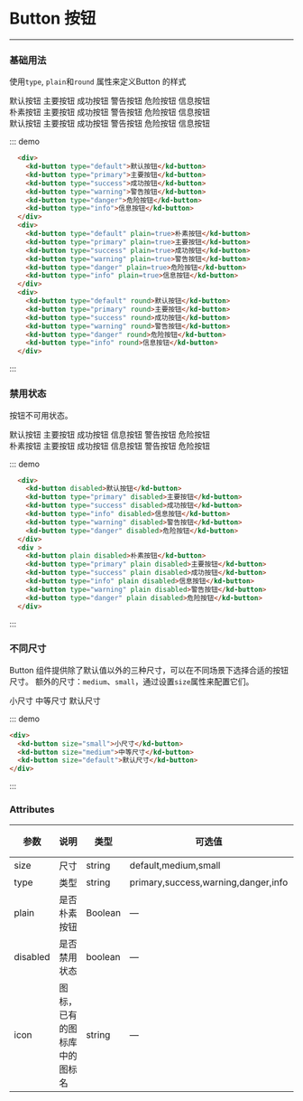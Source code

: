 # Button 按钮
-----
### 基础用法
使用```type```, ```plain```和```round``` 属性来定义Button 的样式

<div class="demo-box">
  <div class="demo-block">
    <div>
      <j-button type="default" >默认按钮</j-button>
      <j-button type="primary">主要按钮</j-button>
      <j-button type="success">成功按钮</j-button>
      <j-button type="warning">警告按钮</j-button>
      <j-button type="danger">危险按钮</j-button>
      <j-button type="info">信息按钮</j-button>
    </div>
    <div>
      <j-button type="default" plain>朴素按钮</j-button>
      <j-button type="primary" plain>主要按钮</j-button>
      <j-button type="success" plain>成功按钮</j-button>
      <j-button type="warning" plain>警告按钮</j-button>
      <j-button type="danger" plain>危险按钮</j-button>
      <j-button type="info" plain>信息按钮</j-button>
    </div>
    <div>
      <j-button type="default" round>默认按钮</j-button>
      <j-button type="primary" round>主要按钮</j-button>
      <j-button type="success" round>成功按钮</j-button>
      <j-button type="warning" round>警告按钮</j-button>
      <j-button type="danger" round>危险按钮</j-button>
      <j-button type="info" round>信息按钮</j-button>
    </div>
  </div>

  ::: demo
  ```html
    <div>
      <kd-button type="default">默认按钮</kd-button> 
      <kd-button type="primary">主要按钮</kd-button>
      <kd-button type="success">成功按钮</kd-button>
      <kd-button type="warning">警告按钮</kd-button>
      <kd-button type="danger">危险按钮</kd-button>
      <kd-button type="info">信息按钮</kd-button>
    </div>
    <div>
      <kd-button type="default" plain=true>朴素按钮</kd-button>
      <kd-button type="primary" plain=true>主要按钮</kd-button>
      <kd-button type="success" plain=true>成功按钮</kd-button>
      <kd-button type="warning" plain=true>警告按钮</kd-button>
      <kd-button type="danger" plain=true>危险按钮</kd-button>
      <kd-button type="info" plain=true>信息按钮</kd-button>
    </div>
    <div>
      <kd-button type="default" round>默认按钮</kd-button>
      <kd-button type="primary" round>主要按钮</kd-button>
      <kd-button type="success" round>成功按钮</kd-button>
      <kd-button type="warning" round>警告按钮</kd-button>
      <kd-button type="danger" round>危险按钮</kd-button>
      <kd-button type="info" round>信息按钮</kd-button>
    </div>
  ```
  :::
</div>

### 禁用状态

按钮不可用状态。

<div class="demo-box">
  <div class="demo-block">
    <div>
      <j-button disabled>默认按钮</j-button>
      <j-button type="primary" disabled>主要按钮</j-button>
      <j-button type="success" disabled>成功按钮</j-button>
      <j-button type="info" disabled>信息按钮</j-button>
      <j-button type="warning" disabled>警告按钮</j-button>
      <j-button type="danger" disabled>危险按钮</j-button>
    </div>
    <div >
      <j-button plain disabled>朴素按钮</j-button>
      <j-button type="primary" plain disabled>主要按钮</j-button>
      <j-button type="success" plain disabled>成功按钮</j-button>
      <j-button type="info" plain disabled>信息按钮</j-button>
      <j-button type="warning" plain disabled>警告按钮</j-button>
      <j-button type="danger" plain disabled>危险按钮</j-button>
    </div>
  </div>

  ::: demo
  ```html
    <div>
      <kd-button disabled>默认按钮</kd-button>
      <kd-button type="primary" disabled>主要按钮</kd-button>
      <kd-button type="success" disabled>成功按钮</kd-button>
      <kd-button type="info" disabled>信息按钮</kd-button>
      <kd-button type="warning" disabled>警告按钮</kd-button>
      <kd-button type="danger" disabled>危险按钮</kd-button>
    </div>
    <div >
      <kd-button plain disabled>朴素按钮</kd-button>
      <kd-button type="primary" plain disabled>主要按钮</kd-button>
      <kd-button type="success" plain disabled>成功按钮</kd-button>
      <kd-button type="info" plain disabled>信息按钮</kd-button>
      <kd-button type="warning" plain disabled>警告按钮</kd-button>
      <kd-button type="danger" plain disabled>危险按钮</kd-button>
    </div>
  ```
  :::
</div>

### 不同尺寸

Button 组件提供除了默认值以外的三种尺寸，可以在不同场景下选择合适的按钮尺寸。
额外的尺寸：```medium```、```small```，通过设置```size```属性来配置它们。

<div class="demo-box">
  <div class="demo-block">
    <j-button size="small">小尺寸</j-button>
    <j-button size="medium">中等尺寸</j-button>
    <j-button size="default">默认尺寸</j-button>
  </div>

  ::: demo
  ```html
  <div>
    <kd-button size="small">小尺寸</kd-button>
    <kd-button size="medium">中等尺寸</kd-button>
    <kd-button size="default">默认尺寸</kd-button>
  </div>
  ``` 
  :::
</div>


### Attributes
| 参数      | 说明    | 类型      | 可选值       | 默认值   |
|---------- |-------- |---------- |-------------  |-------- |
| size     | 尺寸   | string  |   default,medium,small            |    —     |
| type     | 类型   | string    |   primary,success,warning,danger,info |     —    |
| plain     | 是否朴素按钮   | Boolean    | — | false   |
| disabled  | 是否禁用状态    | boolean   | —   | false   |
| icon  | 图标，已有的图标库中的图标名 | string   |  —  |  —  |
